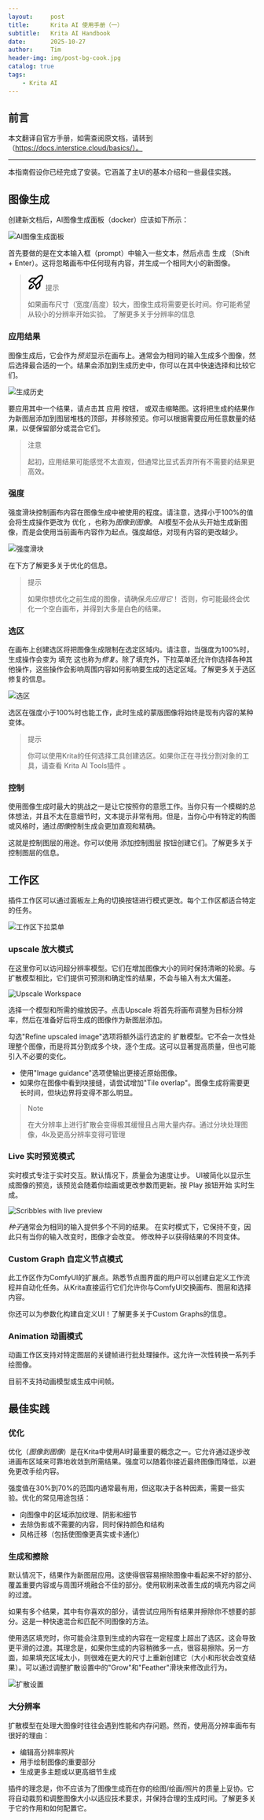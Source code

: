 ```yaml
---
layout:     post
title:      Krita AI 使用手册（一）
subtitle:   Krita AI Handbook
date:       2025-10-27
author:     Tim
header-img: img/post-bg-cook.jpg
catalog: true
tags:
    - Krita AI
---
```


## 前言

本文翻译自官方手册，如需查阅原文档，请转到（https://docs.interstice.cloud/basics/）。

---

本指南假设你已经完成了安装。它涵盖了主UI的基本介绍和一些最佳实践。

## 图像生成

创建新文档后，AI图像生成面板（docker）应该如下所示：

![AI图像生成面板](https://docs.interstice.cloud/_astro/generation-docker.Cwwncv1X_Z22EAIw.webp)

首先要做的是在文本输入框（prompt）中输入一些文本，然后点击 生成 （Shift + Enter）。这将忽略画布中任何现有内容，并生成一个相同大小的新图像。

> ![提示](https://github.com/freewithyou/freewithyou.github.io/blob/master/img/Tip.svg?sanitize=true) 提示
> 
> 如果画布尺寸（宽度/高度）较大，图像生成将需要更长时间。你可能希望从较小的分辨率开始实验。 了解更多关于分辨率的信息

### 应用结果

图像生成后，它会作为*预览*显示在画布上。通常会为相同的输入生成多个图像，然后选择最合适的一个。结果会添加到生成历史中，你可以在其中快速选择和比较它们。

![生成历史](https://docs.interstice.cloud/_astro/generation-history.cCeBQZxm_2rOnca.webp)

要应用其中一个结果，请点击其 应用 按钮， 或双击缩略图。这将把生成的结果作为新图层添加到图层堆栈的顶部，并移除预览。你可以根据需要应用任意数量的结果，以便保留部分或混合它们。

> 注意
> 
> 起初，应用结果可能感觉不太直观，但通常比显式丢弃所有不需要的结果更高效。

### 强度

强度滑块控制画布内容在图像生成中被使用的程度。请注意，选择小于100%的值会将生成操作更改为 优化 ，也称为*图像到图像*。 AI模型不会从头开始生成新图像，而是会使用当前画布内容作为起点。强度越低，对现有内容的更改越少。

![强度滑块](https://docs.interstice.cloud/_astro/strength-slider.BZz0yTJw_ZdknNI.webp)

在下方了解更多关于优化的信息。

> 提示
> 
> 如果你想优化之前生成的图像，请确保*先应用它*！ 否则，你可能最终会优化一个空白画布，并得到大多是白色的结果。

### 选区

在画布上创建选区将把图像生成限制在选定区域内。请注意，当强度为100%时，生成操作会变为 填充 这也称为*修复*。除了填充外，下拉菜单还允许你选择各种其他操作，这些操作会影响周围内容如何影响要生成的选定区域。了解更多关于选区修复的信息。

![选区](https://docs.interstice.cloud/_astro/selections.BzFeHP9k_Ip1D3.webp)

选区在强度小于100%时也能工作，此时生成的蒙版图像将始终是现有内容的某种变体。

> 提示
> 
> 你可以使用Krita的任何选择工具创建选区。如果你正在寻找分割对象的工具，请查看 Krita AI Tools插件 。

### 控制

使用图像生成时最大的挑战之一是让它按照你的意愿工作。当你只有一个模糊的总体想法，并且不太在意细节时，文本提示非常有用。但是，当你心中有特定的构图或风格时，通过*图像*控制生成会更加直观和精确。

这就是控制图层的用途。你可以使用 添加控制图层 按钮创建它们。了解更多关于控制图层的信息。

## 工作区

插件工作区可以通过面板左上角的切换按钮进行模式更改。每个工作区都适合特定的任务。

![工作区下拉菜单](https://docs.interstice.cloud/_astro/workspaces-dropdown.DwwTYEEu_e0FCt.webp)

### upscale 放大模式

在这里你可以访问超分辨率模型。它们在增加图像大小的同时保持清晰的轮廓。与扩散模型相比，它们提供可预测和确定性的结果，不会与输入有太大偏差。

![Upscale Workspace](https://docs.interstice.cloud/_astro/upscale-workspace.DPIU2Zpf_1AEF6j.webp)

选择一个模型和所需的缩放因子。点击Upscale 将首先将画布调整为目标分辨率，然后在准备好后将生成的图像作为新图层添加。

勾选"Refine upscaled image"选项将额外运行选定的 扩散模型。它不会一次性处理整个图像，而是将其分割成多个块，逐个生成。这可以显著提高质量，但也可能引入不必要的变化。

+   使用"Image guidance"选项使输出更接近原始图像。
+   如果你在图像中看到块接缝，请尝试增加"Tile overlap"。图像生成将需要更长时间，但块边界将变得不那么明显。

> Note
> 
> 在大分辨率上进行扩散会变得极其缓慢且占用大量内存。通过分块处理图像，4k及更高分辨率变得可管理

### Live 实时预览模式

实时模式专注于实时交互。默认情况下，质量会为速度让步。 UI被简化以显示生成图像的预览，该预览会随着你绘画或更改参数而更新。按 Play 按钮开始 实时生成。

![Scribbles with live preview](https://docs.interstice.cloud/_astro/live-sketch.C4nQmhTD_Z2677Cu.webp)

*种子*通常会为相同的输入提供多个不同的结果。 在实时模式下，它保持不变，因此只有当你的输入改变时，图像才会改变。 修改种子以获得结果的不同变体。

### Custom Graph 自定义节点模式

此工作区作为ComfyUI的扩展点。熟悉节点图界面的用户可以创建自定义工作流程并自动化任务。从Krita直接运行它们允许你与ComfyUI交换画布、图层和选择内容。

你还可以为参数化构建自定义UI！了解更多关于Custom Graphs的信息。

### Animation 动画模式

动画工作区支持对特定图层的关键帧进行批处理操作。这允许一次性转换一系列手绘图像。

目前不支持动画模型或生成中间帧。

## 最佳实践

### 优化

优化（*图像到图像*）是在Krita中使用AI时最重要的概念之一。它允许通过逐步改进画布区域来可靠地收敛到所需结果。强度可以随着你接近最终图像而降低，以避免更改手绘内容。

强度值在30%到70%的范围内通常最有用，但这取决于各种因素，需要一些实验。优化的常见用途包括：

+   向图像中的区域添加纹理、阴影和细节
+   去除伪影或不需要的内容，同时保持颜色和结构
+   风格迁移（包括使图像更真实或卡通化）

### 生成和擦除

默认情况下，结果作为新图层应用。这使得很容易擦除图像中看起来不好的部分、覆盖重要内容或与周围环境融合不佳的部分。使用软刷来改善生成的填充内容之间的过渡。

如果有多个结果，其中有你喜欢的部分，请尝试应用所有结果并擦除你不想要的部分。这是一种快速混合和匹配不同图像的方法。

使用选区填充时，你可能会注意到生成的内容在一定程度上超出了选区。这会导致更平滑的过渡。其理念是，如果你生成的内容稍微多一点，很容易擦除。另一方面，如果填充区域太小，则很难在更大的尺寸上重新创建它（大小和形状会改变结果）。可以通过调整扩散设置中的"Grow"和"Feather"滑块来修改此行为。

![扩散设置](https://docs.interstice.cloud/_astro/diffusion-settings.Cmg7nGXz_2i1KKp.webp)

### 大分辨率

扩散模型在处理大图像时往往会遇到性能和内存问题。然而，使用高分辨率画布有很好的理由：

+   编辑高分辨率照片
+   用手绘制图像的重要部分
+   生成更多主题或以更高细节生成

插件的理念是，你不应该为了图像生成而在你的绘图/绘画/照片的质量上妥协。它 将自动裁剪和调整图像大小以适应技术要求，并保持合理的生成时间。了解更多关于它的作用和如何配置它。
